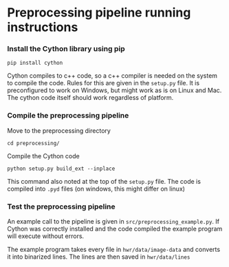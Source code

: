 # Preprocessing pipeline running instructions

### Install the Cython library using pip

```
pip install cython
```

Cython compiles to c++ code, so a c++ compiler is needed on the system to compile the code.
Rules for this are given in the ```setup.py``` file. It is preconfigured to work on Windows, but might work as is on Linux and Mac. The cython code itself should work regardless of platform.

### Compile the preprocessing pipeline

Move to the preprocessing directory
```
cd preprocessing/
```

Compile the Cython code
```
python setup.py build_ext --inplace
```
This command also noted at the top of the ```setup.py``` file. 
The code is compiled into ```.pyd``` files (on windows, this might differ on linux)

### Test the preprocessing pipeline

An example call to the pipeline is given in ```src/preprocessing_example.py```.
If Cython was correctly installed and the code compiled the example program will execute without errors.

The example program takes every file in ```hwr/data/image-data``` and converts it into binarized lines. The lines are then saved in ```hwr/data/lines```
